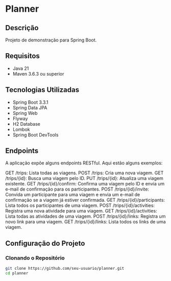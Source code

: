 # Planner

## Descrição

Projeto de demonstração para Spring Boot.

## Requisitos

- Java 21
- Maven 3.6.3 ou superior

## Tecnologias Utilizadas

- Spring Boot 3.3.1
- Spring Data JPA
- Spring Web
- Flyway
- H2 Database
- Lombok
- Spring Boot DevTools


## Endpoints
A aplicação expõe alguns endpoints RESTful. Aqui estão alguns exemplos:

GET /trips: Lista todas as viagens.
POST /trips: Cria uma nova viagem.
GET /trips/{id}: Busca uma viagem pelo ID.
PUT /trips/{id}: Atualiza uma viagem existente.
GET /trips/{id}/confirm: Confirma uma viagem pelo ID e envia um e-mail de confirmação para os participantes.
POST /trips/{id}/invite: Convida um participante para uma viagem e envia um e-mail de confirmação se a viagem já estiver confirmada.
GET /trips/{id}/participants: Lista todos os participantes de uma viagem.
POST /trips/{id}/activities: Registra uma nova atividade para uma viagem.
GET /trips/{id}/activities: Lista todas as atividades de uma viagem.
POST /trips/{id}/links: Registra um novo link para uma viagem.
GET /trips/{id}/links: Lista todos os links de uma viagem.

## Configuração do Projeto

### Clonando o Repositório

```bash
git clone https://github.com/seu-usuario/planner.git
cd planner
